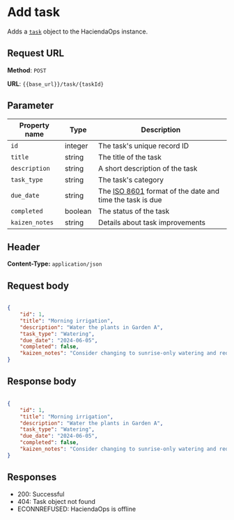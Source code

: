 # Add task

Adds a [`task`](task.md) object to the HaciendaOps instance.

## Request URL

**Method**: `POST`

**URL**: `{{base_url}}/task/{taskId}`

## Parameter

| Property name | Type | Description |
| ------------- | ----------- | ----------- |
| `id` | integer | The task's unique record ID |
| `title` | string | The title of the task |
| `description` | string | A short description of the task |
| `task_type` | string | The task's category |
| `due_date` | string | The [ISO 8601](https://en.wikipedia.org/wiki/ISO_8601) format of the date and time the task is due |
| `completed` | boolean | The status of the task |
| `kaizen_notes` | string | Details about task improvements |

## Header

**Content-Type:** `application/json`

## Request body

```json

{
    "id": 1,
    "title": "Morning irrigation",
    "description": "Water the plants in Garden A",
    "task_type": "Watering",
    "due_date": "2024-06-05",
    "completed": false,
    "kaizen_notes": "Consider changing to sunrise-only watering and reduce evaporation."
}
```

## Response body

```json

{
    "id": 1,
    "title": "Morning irrigation",
    "description": "Water the plants in Garden A",
    "task_type": "Watering",
    "due_date": "2024-06-05",
    "completed": false,
    "kaizen_notes": "Consider changing to sunrise-only watering and reduce evaporation."
}

```

## Responses

* 200: Successful
* 404: Task object not found
* ECONNREFUSED: HaciendaOps is offline
